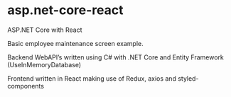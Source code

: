 # asp.net-core-react
ASP.NET Core with React

Basic employee maintenance screen example.

Backend WebAPI’s written using C# with .NET Core and Entity Framework (UseInMemoryDatabase)

Frontend written in React making use of Redux, axios and styled-components
